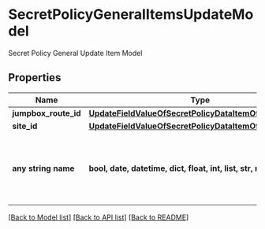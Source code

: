 # SecretPolicyGeneralItemsUpdateModel

Secret Policy General Update Item Model

## Properties
Name | Type | Description | Notes
------------ | ------------- | ------------- | -------------
**jumpbox_route_id** | [**UpdateFieldValueOfSecretPolicyDataItemOfOptionalGuid**](UpdateFieldValueOfSecretPolicyDataItemOfOptionalGuid.md) |  | [optional] 
**site_id** | [**UpdateFieldValueOfSecretPolicyDataItemOfOptionalInt32**](UpdateFieldValueOfSecretPolicyDataItemOfOptionalInt32.md) |  | [optional] 
**any string name** | **bool, date, datetime, dict, float, int, list, str, none_type** | any string name can be used but the value must be the correct type | [optional]

[[Back to Model list]](../README.md#documentation-for-models) [[Back to API list]](../README.md#documentation-for-api-endpoints) [[Back to README]](../README.md)


